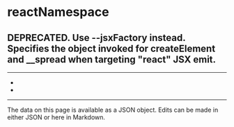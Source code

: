 <!-- Important! Do not modify comment blocks. They are necessary for the transformer to work properly -->

<!-- title -->
# reactNamespace

<!-- shortDescription -->
DEPRECATED. Use --jsxFactory instead.<br/>Specifies the object invoked for createElement and __spread when targeting "react" JSX emit.
---

<!-- extendedDescription -->

---

<!-- references -->
- []()
- []()
---

<!-- footer -->
The data on this page is available as a JSON object. Edits can be made in either JSON or here in Markdown.
